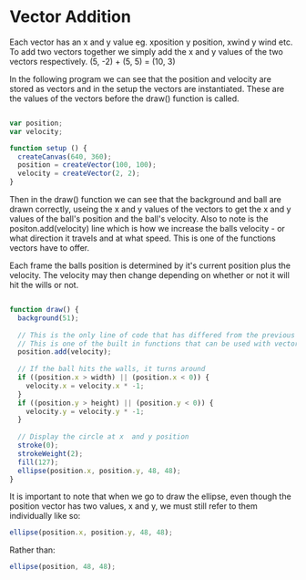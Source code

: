 # Vector Addition

Each vector has an x and y value eg. xposition y position,  xwind y wind etc.
To add two vectors together we simply add the x and y values of the two vectors respectively.
(5, -2) + (5, 5) = (10, 3)

In the following program we can see that the position and velocity are stored as vectors and in the setup the vectors are instantiated.
These are the values of the vectors before the draw() function is called.

``` js

var position;
var velocity;

function setup () {
  createCanvas(640, 360);
  position = createVector(100, 100);
  velocity = createVector(2, 2);
}
```

Then in the draw() function we can see that the background and ball are drawn correctly, useing the x and y values of the vectors to get the x and y values of the ball's position and the ball's velocity. Also to note is the positon.add(velocity) line which is how we increase the balls velocity - or what direction it travels and at what speed. This is one of the functions vectors have to offer.

Each frame the balls position is determined by it's current position plus the velocity. The velocity may then change depending on whether or not it will hit the wills or not.

``` js

function draw() {
  background(51);
  
  // This is the only line of code that has differed from the previous code
  // This is one of the built in functions that can be used with vectors
  position.add(velocity);
 
  // If the ball hits the walls, it turns around
  if ((position.x > width) || (position.x < 0)) {
    velocity.x = velocity.x * -1;
  }
  if ((position.y > height) || (position.y < 0)) {
    velocity.y = velocity.y * -1;
  }
 
  // Display the circle at x  and y position
  stroke(0);
  strokeWeight(2);
  fill(127);
  ellipse(position.x, position.y, 48, 48);
}
```

It is important to note that when we go to draw the ellipse, even though the position vector has two values, x and y, we must still refer to them individually like so: 

``` js
ellipse(position.x, position.y, 48, 48);
```

 Rather than:
``` js
ellipse(position, 48, 48);
```